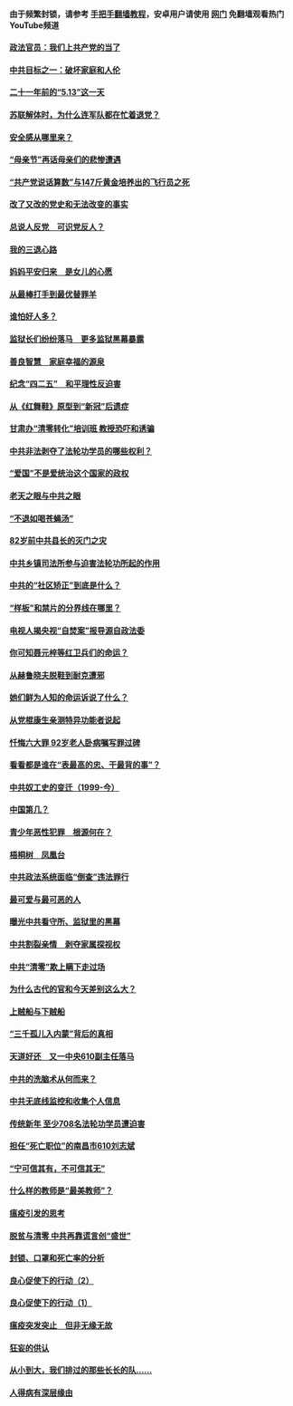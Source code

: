 #### 由于频繁封锁，请参考 [手把手翻墙教程](https://github.com/gfw-breaker/guides/wiki/)，安卓用户请使用 [网门](https://github.com/gfw-breaker/nogfw/blob/master/dl.md?t=05211701) 免翻墙观看热门YouTube频道 

#### [政法官员：我们上共产党的当了](../pages/19/425351.md?t=05211701) 

#### [中共目标之一：破坏家庭和人伦](../pages/19/424454.md?t=05211701) 

#### [二十一年前的“5.13”这一天](../pages/19/424814.md?t=05211701) 

#### [苏联解体时，为什么连军队都在忙着退党？](../pages/19/424335.md?t=05211701) 

#### [安全感从哪里来？](../pages/19/424336.md?t=05211701) 

#### [“母亲节”再话母亲们的悲惨遭遇](../pages/19/424234.md?t=05211701) 

#### [“共产党说话算数”与147斤黄金培养出的飞行员之死](../pages/19/424115.md?t=05211701) 

#### [改了又改的党史和无法改变的事实](../pages/19/424037.md?t=05211701) 

#### [总说人反党　可识党反人？](../pages/19/423820.md?t=05211701) 

#### [我的三退心路](../pages/19/423876.md?t=05211701) 

#### [妈妈平安归来　是女儿的心愿](../pages/19/423947.md?t=05211701) 

#### [从最棒打手到最优替罪羊](../pages/19/423819.md?t=05211701) 

#### [谁怕好人多？](../pages/19/423774.md?t=05211701) 

#### [监狱长们纷纷落马　更多监狱黑幕暴露](../pages/19/423787.md?t=05211701) 

#### [善良智慧　家庭幸福的源泉](../pages/19/423632.md?t=05211701) 

#### [纪念“四二五”　和平理性反迫害](../pages/19/423660.md?t=05211701) 

#### [从《红舞鞋》原型到“新冠”后遗症](../pages/19/423509.md?t=05211701) 

#### [甘肃办“清零转化”培训班 教授恐吓和诱骗](../pages/19/423498.md?t=05211701) 

#### [中共非法剥夺了法轮功学员的哪些权利？](../pages/19/423392.md?t=05211701) 

#### [“爱国”不是爱统治这个国家的政权](../pages/19/423029.md?t=05211701) 

#### [老天之眼与中共之眼](../pages/19/423378.md?t=05211701) 

#### [“不退如喝苍蝇汤”](../pages/19/423287.md?t=05211701) 

#### [82岁前中共县长的灭门之灾](../pages/19/423055.md?t=05211701) 

#### [中共乡镇司法所参与迫害法轮功所起的作用](../pages/19/423064.md?t=05211701) 

#### [中共的“社区矫正”到底是什么？](../pages/19/422870.md?t=05211701) 

#### [“样板”和禁片的分界线在哪里？](../pages/19/422704.md?t=05211701) 

#### [电视人揭央视“自焚案”报导源自政法委](../pages/19/422770.md?t=05211701) 

#### [你可知聂元梓等红卫兵们的命运？](../pages/19/422848.md?t=05211701) 

#### [从赫鲁晓夫脱鞋到耐克遭邪](../pages/19/422826.md?t=05211701) 

#### [她们鲜为人知的命运诉说了什么？](../pages/19/422754.md?t=05211701) 

#### [从党棍康生亲测特异功能者说起](../pages/19/422657.md?t=05211701) 

#### [忏悔六大罪 92岁老人卧病嘱写罪过碑](../pages/19/422750.md?t=05211701) 

#### [看看都是谁在“表最高的忠、干最背的事”？](../pages/19/422703.md?t=05211701) 

#### [中共奴工史的变迁（1999-今）](../pages/19/422656.md?t=05211701) 

#### [中国第几？](../pages/19/422496.md?t=05211701) 

#### [青少年恶性犯罪　根源何在？](../pages/19/422449.md?t=05211701) 

#### [梧桐树　凤凰台](../pages/19/422442.md?t=05211701) 

#### [中共政法系统面临“倒查”违法罪行](../pages/19/422497.md?t=05211701) 

#### [最可爱与最可恶的人](../pages/19/422448.md?t=05211701) 

#### [曝光中共看守所、监狱里的黑幕](../pages/19/422390.md?t=05211701) 

#### [中共割裂亲情　剥夺家属探视权](../pages/19/422364.md?t=05211701) 

#### [中共“清零”欺上瞒下走过场](../pages/19/422306.md?t=05211701) 

#### [为什么古代的官和今天差别这么大？](../pages/19/422228.md?t=05211701) 

#### [上贼船与下贼船](../pages/19/422276.md?t=05211701) 

#### [“三千孤儿入内蒙”背后的真相](../pages/19/422229.md?t=05211701) 

#### [天道好还　又一中央610副主任落马](../pages/19/422155.md?t=05211701) 

#### [中共的洗脑术从何而来？](../pages/19/422154.md?t=05211701) 

#### [中共无底线监控和收集个人信息](../pages/19/422039.md?t=05211701) 

#### [传统新年 至少708名法轮功学员遭迫害](../pages/19/421946.md?t=05211701) 

#### [担任“死亡职位”的南昌市610刘志斌](../pages/19/421957.md?t=05211701) 

#### [“宁可信其有，不可信其无”](../pages/19/421691.md?t=05211701) 

#### [什么样的教师是“最美教师”？](../pages/19/421755.md?t=05211701) 

#### [瘟疫引发的思考](../pages/19/421594.md?t=05211701) 

#### [脱贫与清零 中共再靠谎言创“盛世”](../pages/19/421590.md?t=05211701) 

#### [封锁、口罩和死亡率的分析](../pages/19/421495.md?t=05211701) 

#### [良心促使下的行动（2）](../pages/19/421361.md?t=05211701) 

#### [良心促使下的行动（1）](../pages/19/421302.md?t=05211701) 

#### [瘟疫突发突止　但非无缘无故](../pages/19/421281.md?t=05211701) 

#### [狂妄的供认](../pages/19/421199.md?t=05211701) 

#### [从小到大，我们排过的那些长长的队……](../pages/19/421243.md?t=05211701) 

#### [人得病有深层缘由](../pages/19/420864.md?t=05211701) 

